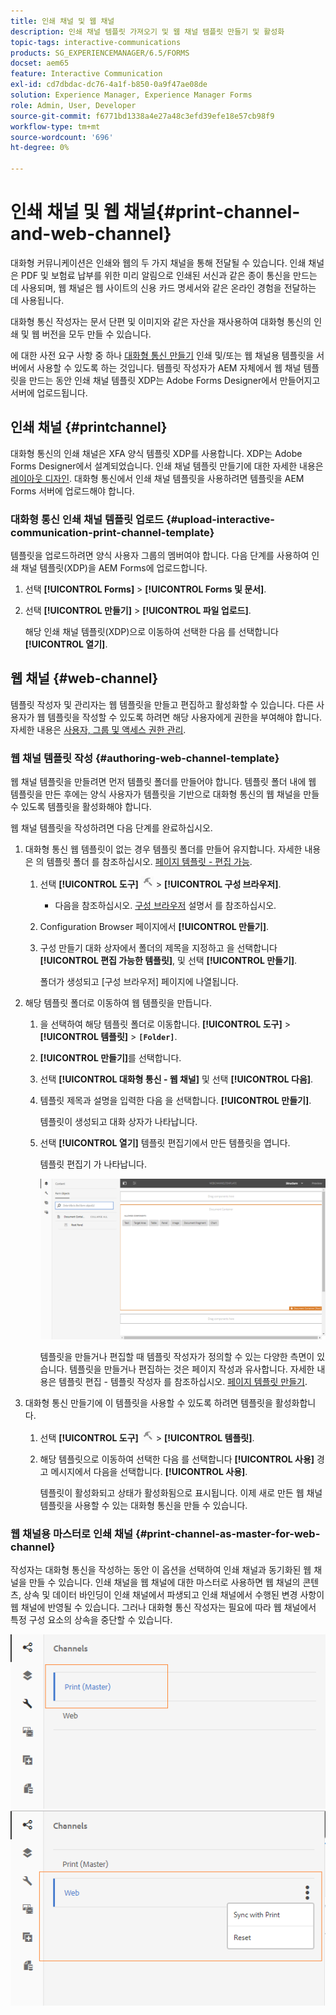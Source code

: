 ```yaml
---
title: 인쇄 채널 및 웹 채널
description: 인쇄 채널 템플릿 가져오기 및 웹 채널 템플릿 만들기 및 활성화
topic-tags: interactive-communications
products: SG_EXPERIENCEMANAGER/6.5/FORMS
docset: aem65
feature: Interactive Communication
exl-id: cd7dbdac-dc76-4a1f-b850-0a9f47ae08de
solution: Experience Manager, Experience Manager Forms
role: Admin, User, Developer
source-git-commit: f6771bd1338a4e27a48c3efd39efe18e57cb98f9
workflow-type: tm+mt
source-wordcount: '696'
ht-degree: 0%

---
```


# 인쇄 채널 및 웹 채널{#print-channel-and-web-channel}

대화형 커뮤니케이션은 인쇄와 웹의 두 가지 채널을 통해 전달될 수 있습니다. 인쇄 채널은 PDF 및 보험료 납부를 위한 미리 알림으로 인쇄된 서신과 같은 종이 통신을 만드는 데 사용되며, 웹 채널은 웹 사이트의 신용 카드 명세서와 같은 온라인 경험을 전달하는 데 사용됩니다.

대화형 통신 작성자는 문서 단편 및 이미지와 같은 자산을 재사용하여 대화형 통신의 인쇄 및 웹 버전을 모두 만들 수 있습니다.

에 대한 사전 요구 사항 중 하나 [대화형 통신 만들기](../../forms/using/create-interactive-communication.md) 인쇄 및/또는 웹 채널용 템플릿을 서버에서 사용할 수 있도록 하는 것입니다. 템플릿 작성자가 AEM 자체에서 웹 채널 템플릿을 만드는 동안 인쇄 채널 템플릿 XDP는 Adobe Forms Designer에서 만들어지고 서버에 업로드됩니다.

## 인쇄 채널 {#printchannel}

대화형 통신의 인쇄 채널은 XFA 양식 템플릿 XDP를 사용합니다. XDP는 Adobe Forms Designer에서 설계되었습니다. 인쇄 채널 템플릿 만들기에 대한 자세한 내용은 [레이아웃 디자인](../../forms/using/layout-design-details.md). 대화형 통신에서 인쇄 채널 템플릿을 사용하려면 템플릿을 AEM Forms 서버에 업로드해야 합니다.

### 대화형 통신 인쇄 채널 템플릿 업로드 {#upload-interactive-communication-print-channel-template}

템플릿을 업로드하려면 양식 사용자 그룹의 멤버여야 합니다. 다음 단계를 사용하여 인쇄 채널 템플릿(XDP)을 AEM Forms에 업로드합니다.

1. 선택 **[!UICONTROL Forms]** > **[!UICONTROL Forms 및 문서]**.

1. 선택 **[!UICONTROL 만들기]** > **[!UICONTROL 파일 업로드]**.

   해당 인쇄 채널 템플릿(XDP)으로 이동하여 선택한 다음 를 선택합니다 **[!UICONTROL 열기]**.

## 웹 채널 {#web-channel}

템플릿 작성자 및 관리자는 웹 템플릿을 만들고 편집하고 활성화할 수 있습니다. 다른 사용자가 웹 템플릿을 작성할 수 있도록 하려면 해당 사용자에게 권한을 부여해야 합니다. 자세한 내용은 [사용자, 그룹 및 액세스 권한 관리](/help/sites-administering/user-group-ac-admin.md).

### 웹 채널 템플릿 작성 {#authoring-web-channel-template}

웹 채널 템플릿을 만들려면 먼저 템플릿 폴더를 만들어야 합니다. 템플릿 폴더 내에 웹 템플릿을 만든 후에는 양식 사용자가 템플릿을 기반으로 대화형 통신의 웹 채널을 만들 수 있도록 템플릿을 활성화해야 합니다.

웹 채널 템플릿을 작성하려면 다음 단계를 완료하십시오.

1. 대화형 통신 웹 템플릿이 없는 경우 템플릿 폴더를 만들어 유지합니다. 자세한 내용은 의 템플릿 폴더 를 참조하십시오. [페이지 템플릿 - 편집 가능](/help/sites-developing/page-templates-editable.md).

   1. 선택 **[!UICONTROL 도구]** ![도구](assets/tools.png) > **[!UICONTROL 구성 브라우저]**.
      * 다음을 참조하십시오. [구성 브라우저](/help/sites-administering/configurations.md) 설명서 를 참조하십시오.
   1. Configuration Browser 페이지에서 **[!UICONTROL 만들기]**.
   1. 구성 만들기 대화 상자에서 폴더의 제목을 지정하고 을 선택합니다 **[!UICONTROL 편집 가능한 템플릿]**, 및 선택 **[!UICONTROL 만들기]**.

      폴더가 생성되고 [구성 브라우저] 페이지에 나열됩니다.

1. 해당 템플릿 폴더로 이동하여 웹 템플릿을 만듭니다.

   1. 을 선택하여 해당 템플릿 폴더로 이동합니다. **[!UICONTROL 도구]** > **[!UICONTROL 템플릿]** > **`[Folder]`**.
   1. **[!UICONTROL 만들기]**&#x200B;를 선택합니다.
   1. 선택 **[!UICONTROL 대화형 통신 - 웹 채널]** 및 선택 **[!UICONTROL 다음]**.
   1. 템플릿 제목과 설명을 입력한 다음 을 선택합니다. **[!UICONTROL 만들기]**.

      템플릿이 생성되고 대화 상자가 나타납니다.

   1. 선택 **[!UICONTROL 열기]** 템플릿 편집기에서 만든 템플릿을 엽니다.

      템플릿 편집기 가 나타납니다.

      ![webchanneltemplate](assets/webchanneltemplate.png)

      템플릿을 만들거나 편집할 때 템플릿 작성자가 정의할 수 있는 다양한 측면이 있습니다. 템플릿을 만들거나 편집하는 것은 페이지 작성과 유사합니다. 자세한 내용은 템플릿 편집 - 템플릿 작성자 를 참조하십시오. [페이지 템플릿 만들기](/help/sites-authoring/templates.md).

1. 대화형 통신 만들기에 이 템플릿을 사용할 수 있도록 하려면 템플릿을 활성화합니다.

   1. 선택 **[!UICONTROL 도구]** ![도구](assets/tools.png) > **[!UICONTROL 템플릿]**.
   1. 해당 템플릿으로 이동하여 선택한 다음 를 선택합니다 **[!UICONTROL 사용]** 경고 메시지에서 다음을 선택합니다. **[!UICONTROL 사용]**.

      템플릿이 활성화되고 상태가 활성화됨으로 표시됩니다. 이제 새로 만든 웹 채널 템플릿을 사용할 수 있는 대화형 통신을 만들 수 있습니다.

### 웹 채널용 마스터로 인쇄 채널 {#print-channel-as-master-for-web-channel}

작성자는 대화형 통신을 작성하는 동안 이 옵션을 선택하여 인쇄 채널과 동기화된 웹 채널을 만들 수 있습니다. 인쇄 채널을 웹 채널에 대한 마스터로 사용하면 웹 채널의 콘텐츠, 상속 및 데이터 바인딩이 인쇄 채널에서 파생되고 인쇄 채널에서 수행된 변경 사항이 웹 채널에 반영될 수 있습니다. 그러나 대화형 통신 작성자는 필요에 따라 웹 채널에서 특정 구성 요소의 상속을 중단할 수 있습니다.

![채널을 마스터로 인쇄](assets/create_ic_print_master_new.png) ![인쇄 채널을 마스터로 사용하는 웹 채널](assets/create_ic_print_master_web_new.png)
